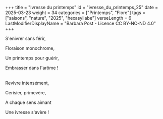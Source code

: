 +++
title = "Ivresse du printemps"
id = "ivresse_du_printemps_25"
date = 2025-03-23
weight = 34
categories = ["Printemps", "Flore"]
tags = ["saisons", "nature", "2025", "hexasyllabe"]
verseLength = 6
LastModifierDisplayName = "Barbara Post - Licence CC BY-NC-ND 4.0"
+++

S'enivrer sans férir,

Floraison monochrome,

Un printemps pour guérir,

Embrasser dans l'arôme !

 \
Revivre intensément,

Cerisier, primevère,

A chaque sens aimant

Une ivresse s'avère !
